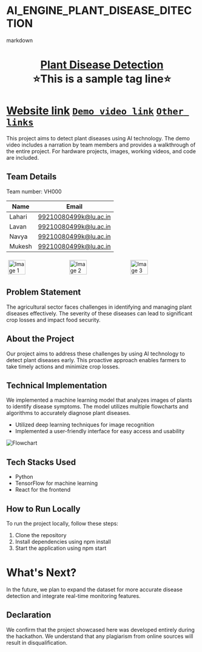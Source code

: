 # AI_ENGINE_PLANT_DISEASE_DITECTION

markdown
<h1 align="center" style="border-bottom: none">
    <b>
        <a href="https://www.google.com">Plant Disease Detection</a><br>
    </b>
    ⭐This is a sample tag line⭐ <br>
</h1>

# [Website link](http://www.google.com) [`Demo video link`](http://www.google.com) [`Other links`](http://www.google.com) 

This project aims to detect plant diseases using AI technology. The demo video includes a narration by team members and provides a walkthrough of the entire project. For hardware projects, images, working videos, and code are included.

## Team Details
Team number: VH000

| Name    | Email                 |
|---------|-----------------------|
| Lahari  | 99210080499k@lu.ac.in |
| Lavan   | 99210080499k@lu.ac.in |
| Navya   | 99210080499k@lu.ac.in |
| Mukesh  | 99210080499k@lu.ac.in |

<div style="display: flex; flex-wrap: wrap;">
    <img src="https://static.vecteezy.com/system/resources/previews/013/688/865/non_2x/modern-color-and-geometric-banner-design-template-on-the-background-of-the-mobile-phone-mobile-modern-poster-marketing-special-offer-promotion-smartphone-mockup-vector.jpg" alt="Image 1" style="width: 30%; margin: 5px;">
    <img src="https://encrypted-tbn0.gstatic.com/images?q=tbn:ANd9GcSECH9uhvdGq0EP6QqG8lzAyjz1F-6V5RyMZrjBGmoIbP5diPgG53mWePJ9RlWVbJuVWCo&usqp=CAU" alt="Image 2" style="width: 30%; margin: 5px;">
    <img src="https://encrypted-tbn0.gstatic.com/images?q=tbn:ANd9GcSEwduQ50DEm_tr94tfGWHqAYzzvjb_5oS6ULmejCN2pBlolGfTv8wTwaa64fnt1GThiDc" alt="Image 3" style="width: 30%; margin: 5px;">
</div>

## Problem Statement 
The agricultural sector faces challenges in identifying and managing plant diseases effectively. The severity of these diseases can lead to significant crop losses and impact food security.

## About the Project
Our project aims to address these challenges by using AI technology to detect plant diseases early. This proactive approach enables farmers to take timely actions and minimize crop losses.

## Technical Implementation 
We implemented a machine learning model that analyzes images of plants to identify disease symptoms. The model utilizes multiple flowcharts and algorithms to accurately diagnose plant diseases.

- Utilized deep learning techniques for image recognition
- Implemented a user-friendly interface for easy access and usability

![Flowchart](https://encrypted-tbn0.gstatic.com/images?q=tbn:ANd9GcSm5X9E8h0kftXOW2B9jORBskdXF12pFKOX_Q&usqp=CAU)

## Tech Stacks Used 
- Python
- TensorFlow for machine learning
- React for the frontend

## How to Run Locally 
To run the project locally, follow these steps:

1. Clone the repository
2. Install dependencies using npm install
3. Start the application using npm start

# What's Next?
In the future, we plan to expand the dataset for more accurate disease detection and integrate real-time monitoring features.

## Declaration
We confirm that the project showcased here was developed entirely during the hackathon. We understand that any plagiarism from online sources will result in disqualification.

